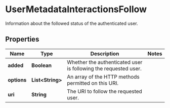 

# UserMetadataInteractionsFollow

Information about the followed status of the authenticated user.

## Properties

| Name | Type | Description | Notes |
|------------ | ------------- | ------------- | -------------|
|**added** | **Boolean** | Whether the authenticated user is following the requested user. |  |
|**options** | **List&lt;String&gt;** | An array of the HTTP methods permitted on this URI. |  |
|**uri** | **String** | The URI to follow the requested user. |  |



